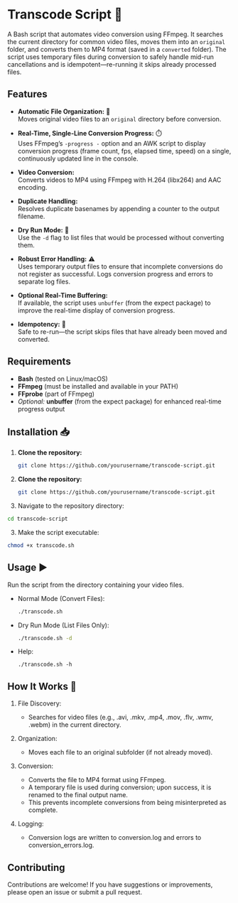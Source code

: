 # Transcode Script 🚀

A Bash script that automates video conversion using FFmpeg. It searches the
current directory for common video files, moves them into an `original` folder,
and converts them to MP4 format (saved in a `converted` folder). The script uses
temporary files during conversion to safely handle mid-run cancellations and is
idempotent—re-running it skips already processed files.

## Features

- **Automatic File Organization:** 📁  
  Moves original video files to an `original` directory before conversion.

- **Real-Time, Single-Line Conversion Progress:** ⏱️  
  Uses FFmpeg’s `-progress -` option and an AWK script to display conversion
  progress (frame count, fps, elapsed time, speed) on a single, continuously
  updated line in the console.

- **Video Conversion:**  
  Converts videos to MP4 using FFmpeg with H.264 (libx264) and AAC encoding.

- **Duplicate Handling:**  
  Resolves duplicate basenames by appending a counter to the output filename.

- **Dry Run Mode:** 👀  
  Use the `-d` flag to list files that would be processed without converting them.

- **Robust Error Handling:** ⚠️  
  Uses temporary output files to ensure that incomplete conversions do not
  register as successful. Logs conversion progress and errors to separate log files.

- **Optional Real-Time Buffering:**  
  If available, the script uses `unbuffer` (from the expect package) to improve
  the real-time display of conversion progress.

- **Idempotency:** 🔄  
  Safe to re-run—the script skips files that have already been moved and converted.

## Requirements

- **Bash** (tested on Linux/macOS)
- **FFmpeg** (must be installed and available in your PATH)
- **FFprobe** (part of FFmpeg)
- *Optional:* **unbuffer** (from the expect package) for enhanced real-time progress output

## Installation 📥

1. **Clone the repository:**

   ```bash
   git clone https://github.com/yourusername/transcode-script.git

1. **Clone the repository:**

   ```bash
   git clone https://github.com/yourusername/transcode-script.git
   ```

2. Navigate to the repository directory:

```bash
cd transcode-script
```

3. Make the script executable:

```bash
chmod +x transcode.sh
```

## Usage ▶️

Run the script from the directory containing your video files.

- Normal Mode (Convert Files):
  ```bash
  ./transcode.sh
  ```
- Dry Run Mode (List Files Only):
  ```bash
  ./transcode.sh -d
  ```
- Help:
  ```
  ./transcode.sh -h
  ```

## How It Works 🔧

1. File Discovery:

   - Searches for video files (e.g., .avi, .mkv, .mp4, .mov, .flv, .wmv, .webm)
     in the current directory.

2. Organization:

   - Moves each file to an original subfolder (if not already moved).

3. Conversion:

   - Converts the file to MP4 format using FFmpeg.
   - A temporary file is used during conversion; upon success, it is renamed to
     the final output name.
   - This prevents incomplete conversions from being misinterpreted as complete.

4. Logging:

   - Conversion logs are written to conversion.log and errors to
     conversion_errors.log.

## Contributing

Contributions are welcome! If you have suggestions or improvements, please open
an issue or submit a pull request.
